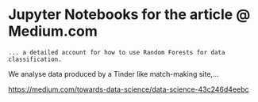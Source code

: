 # Jupyter Notebooks for the article @ Medium.com

	... a detailed account for how to use Random Forests for data classification.
We analyse data produced by a Tinder like match-making site,...

https://medium.com/towards-data-science/data-science-43c246d4eebc
